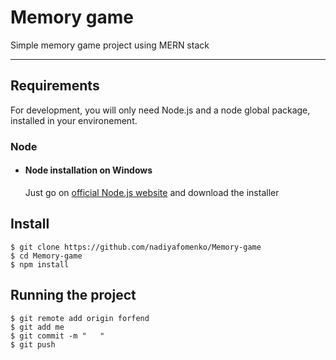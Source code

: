 # Memory game

Simple memory game project using MERN stack

---
## Requirements

For development, you will only need Node.js and a node global package, installed in your environement.

### Node
- #### Node installation on Windows

  Just go on [official Node.js website](https://nodejs.org/) and download the installer

## Install

    $ git clone https://github.com/nadiyafomenko/Memory-game
    $ cd Memory-game
    $ npm install

## Running the project

    $ git remote add origin forfend
    $ git add me
    $ git commit -m "   "
    $ git push
   
